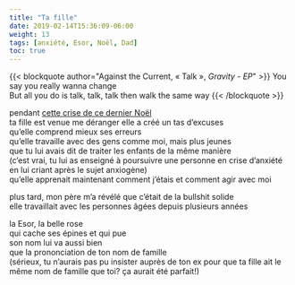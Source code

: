 ```yaml
---
title: "Ta fille"
date: 2019-02-14T15:36:09-06:00
weight: 13
tags: [anxiété, Esor, Noël, Dad]
toc: true
---
```


{{< blockquote author="Against the Current,  « Talk », *Gravity - EP*" >}}
You say you really wanna change  
But all you do is talk, talk, talk then walk the same way
{{< /blockquote >}}

pendant [cette crise de ce dernier Noël](../post12)  
ta fille est venue me déranger
elle a créé un tas d’excuses  
qu’elle comprend mieux ses erreurs  
qu’elle travaille avec des gens comme moi, mais plus jeunes  
que tu lui avais dit de traiter les enfants de la même manière  
(c’est vrai, tu lui as enseigné à poursuivre une personne en crise d’anxiété en lui criant après le sujet anxiogène)  
qu’elle apprenait maintenant comment j’étais et comment agir avec moi  

plus tard, mon père m’a révélé que c’était de la bullshit solide  
elle travaillait avec les personnes âgées depuis plusieurs années  

la Esor, la belle rose  
qui cache ses épines et qui pue  
son nom lui va aussi bien   
que la prononciation de ton nom de famille  
(sérieux, tu n’aurais pas pu insister auprès de ton ex pour que ta fille ait le même nom de famille que toi? ça aurait été parfait!)  